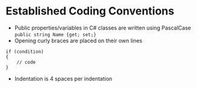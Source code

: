 # Established Coding Conventions
* Public properties/variables in C# classes are written using PascalCase `public string Name {get; set;}`
* Opening curly braces are placed on their own lines
```
if (condition)
{
	// code
}
```
* Indentation is 4 spaces per indentation